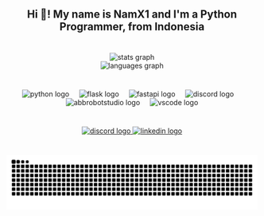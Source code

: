 <br clear="both">

<h2 align="center">Hi 👋! My name is NamX1 and I'm a Python Programmer, from Indonesia</h2>

###

<br clear="both">

<div align="center">
  <img src="https://github-readme-stats.vercel.app/api?username=NamX1&hide_title=false&hide_rank=false&show_icons=true&include_all_commits=false&count_private=false&disable_animations=false&theme=tokyonight&locale=en&hide_border=true&order=1" height="150" alt="stats graph" /> <br>
  <img src="https://github-readme-stats.vercel.app/api/top-langs?username=NamX1&locale=en&hide_title=false&layout=compact&card_width=320&langs_count=5&theme=tokyonight&hide_border=true&order=2&custom_title=NamX1%20Stats" height="130" alt="languages graph"  />
</div>

###

<br clear="both">

<div align="center">
  <img src="https://cdn.jsdelivr.net/gh/devicons/devicon/icons/python/python-original.svg" height="35" alt="python logo"  />
  <img width="12" />
  <img src="https://skillicons.dev/icons?i=flask" height="35" alt="flask logo"  />
  <img width="12" />
  <img src="https://cdn.simpleicons.org/fastapi/009688" height="35" alt="fastapi logo"  />
  <img width="12" />
  <img src="https://cdn.simpleicons.org/discord/5865F2" height="35" alt="discord logo"  />
  <img width="12" />
  <img src="https://skillicons.dev/icons?i=bots" height="35" alt="abbrobotstudio logo"  />
  <img width="12" />
  <img src="https://skillicons.dev/icons?i=vscode" height="35" alt="vscode logo"  />
</div>

###

<br clear="both">

<div align="center">
  <a href="https://discordapp.com/users/856166762793009202" target="_blank">
    <img src="https://raw.githubusercontent.com/maurodesouza/profile-readme-generator/master/src/assets/icons/social/discord/default.svg" width="47" height="35" alt="discord logo"  />
  </a>
  <a href="https://www.linkedin.com/in/kevin-charlie-0643b5286" target="_blank">
    <img src="https://raw.githubusercontent.com/maurodesouza/profile-readme-generator/master/src/assets/icons/social/linkedin/default.svg" width="47" height="35" alt="linkedin logo"  />
  </a>
</div>

###

<br clear="both">

<img src="https://raw.githubusercontent.com/NamX1/NamX1/output/snake.svg" alt="Snake animation" />

###

